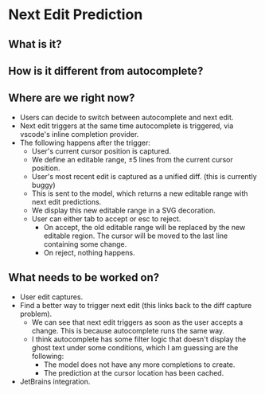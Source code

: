# Next Edit Prediction

## What is it?

## How is it different from autocomplete?

## Where are we right now?

- Users can decide to switch between autocomplete and next edit.
- Next edit triggers at the same time autocomplete is triggered, via vscode's inline completion provider.
- The following happens after the trigger:
  - User's current cursor position is captured.
  - We define an editable range, ±5 lines from the current cursor position.
  - User's most recent edit is captured as a unified diff. (this is currently buggy)
  - This is sent to the model, which returns a new editable range with next edit predictions.
  - We display this new editable range in a SVG decoration.
  - User can either tab to accept or esc to reject.
    - On accept, the old editable range will be replaced by the new editable region. The cursor will be moved to the last line containing some change.
    - On reject, nothing happens.

## What needs to be worked on?

- User edit captures.
- Find a better way to trigger next edit (this links back to the diff capture problem).
  - We can see that next edit triggers as soon as the user accepts a change. This is because autocomplete runs the same way.
  - I think autocomplete has some filter logic that doesn't display the ghost text under some conditions, which I am guessing are the following:
    - The model does not have any more completions to create.
    - The prediction at the cursor location has been cached.
- JetBrains integration.
